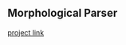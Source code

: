 ## Morphological Parser

<a href="https://yu2.github.io/parser/display.html" target="_blank">project link</a>
